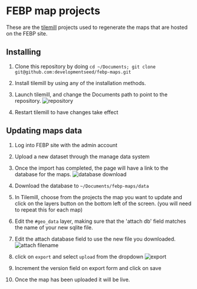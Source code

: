 # FEBP map projects

These are the [tilemill](http://mapbox.com/tilemill) projects used to regenerate the maps that
are hosted on the FEBP site.

## Installing

1. Clone this repository by doing
    `cd ~/Documents; git clone git@github.com:developmentseed/febp-maps.git`

1. Install tilemill by using any of the installation methods.
1. Launch tilemill, and change the Documents path to point to the repository.
![repository](https://img.skitch.com/20120403-jxx77ajqbc76jw86n434dekumi.jpg)
1. Restart tilemill to have changes take effect

## Updating maps data

1. Log into FEBP site with the admin account
1. Upload a new dataset through the manage data system
1. Once the import has completed, the page will have a link to the database for the maps.
![database download](https://img.skitch.com/20120403-eskbk917cicexmd67jcg6fmhuy.jpg)
1. Download the database to `~/Documents/febp-maps/data`
1. In Tilemill, choose from the projects the map you want to update and click on the layers button on the bottom left of the screen. (you will need to repeat this for each map)
1. Edit the `#geo_data` layer, making sure that the 'attach db' field matches the name of your new sqlite file. 
1. Edit the attach database field to use the new file you downloaded.
![attach filename](https://img.skitch.com/20120403-ja24anrrkkg6d9j3jgmd2q5r85.jpg)
1. click on `export` and select `upload` from the dropdown
  ![export](https://img.skitch.com/20120403-tecpn2n25t98eq2ypbpcws5f9p.jpg)

1. Increment the version field on export form and click on save
1. Once the map has been uploaded it will be live.
